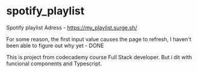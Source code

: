 # spotify_playlist
 Spotify playlist
 Adress - https://my_playlist.surge.sh/

 For some reason, the first input value causes the page to refresh, I haven't been able to figure out why yet - DONE

 This is project from codecademy course Full Stack developer. 
 But i dit with funcional components and Typescript. 

 
